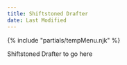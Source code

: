```yaml
---
title: Shiftstoned Drafter
date: Last Modified
---
```


{% include "partials/tempMenu.njk" %}

Shiftstoned Drafter to go here
